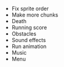 - Fix sprite order
- Make more chunks
- Death
- Running score
- Obstacles
- Sound effects
- Run animation
- Music
- Menu